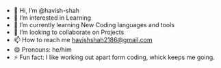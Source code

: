 - 👋 Hi, I’m @havish-shah
- 👀 I’m interested in Learning
- 🌱 I’m currently learning New Coding languages and tools
- 💞️ I’m looking to collaborate on Projects
- 📫 How to reach me havishshah2186@gmail.com
- 😄 Pronouns: he/him
- ⚡ Fun fact: I like working out apart form coding, whick keeps me going.

<!---
havish-shah/havish-shah is a ✨ special ✨ repository because its `README.md` (this file) appears on your GitHub profile.
You can click the Preview link to take a look at your changes.
--->
